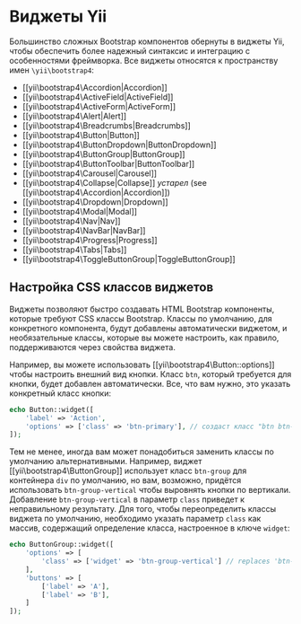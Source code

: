 Виджеты Yii
===========

Большинство сложных Bootstrap компонентов обернуты в виджеты Yii, чтобы обеспечить более надежный синтаксис и интеграцию с особенностями фреймворка. Все виджеты относятся к пространству имен `\yii\bootstrap4`:

- [[yii\bootstrap4\Accordion|Accordion]]
- [[yii\bootstrap4\ActiveField|ActiveField]]
- [[yii\bootstrap4\ActiveForm|ActiveForm]]
- [[yii\bootstrap4\Alert|Alert]]
- [[yii\bootstrap4\Breadcrumbs|Breadcrumbs]]
- [[yii\bootstrap4\Button|Button]]
- [[yii\bootstrap4\ButtonDropdown|ButtonDropdown]]
- [[yii\bootstrap4\ButtonGroup|ButtonGroup]]
- [[yii\bootstrap4\ButtonToolbar|ButtonToolbar]]
- [[yii\bootstrap4\Carousel|Carousel]]
- [[yii\bootstrap4\Collapse|Collapse]] *устарел* (see [[yii\bootstrap4\Accordion|Accordion]])
- [[yii\bootstrap4\Dropdown|Dropdown]]
- [[yii\bootstrap4\Modal|Modal]]
- [[yii\bootstrap4\Nav|Nav]]
- [[yii\bootstrap4\NavBar|NavBar]]
- [[yii\bootstrap4\Progress|Progress]]
- [[yii\bootstrap4\Tabs|Tabs]]
- [[yii\bootstrap4\ToggleButtonGroup|ToggleButtonGroup]]


## Настройка CSS классов виджетов <span id="customizing-css-classes"></span>

Виджеты позволяют быстро создавать HTML Bootstrap компоненты, которые требуют CSS классы Bootstrap. Классы по умолчанию, для конкретного компонента, будут добавлены автоматически виджетом, и необязательные классы, которые вы можете настроить, как правило, поддерживаются через свойства виджета.

Например, вы можете использовать [[yii\bootstrap4\Button::options]] чтобы настроить внешний вид кнопки. Класс `btn`, который требуется для кнопки, будет добавлен автоматически. Все, что вам нужно, это указать конкретный класс кнопки:

```php
echo Button::widget([
    'label' => 'Action',
    'options' => ['class' => 'btn-primary'], // создаст класс "btn btn-primary"
]);
```

Тем не менее, иногда вам может понадобиться заменить классы по умолчанию альтернативными. Например, виджет [[yii\bootstrap4\ButtonGroup]] использует класс `btn-group` для контейнера `div` по умолчанию, но вам, возможно, придётся использовать `btn-group-vertical` чтобы выровнять кнопки по вертикали. Добавление `btn-group-vertical` в параметр `class` приведет к неправильному результату. Для того, чтобы переопределить классы виджета по умолчанию, необходимо указать параметр `class` как массив, содержащий определение класса, настроенное в ключе `widget`:

```php
echo ButtonGroup::widget([
    'options' => [
        'class' => ['widget' => 'btn-group-vertical'] // replaces 'btn-group' with 'btn-group-vertical'
    ],
    'buttons' => [
        ['label' => 'A'],
        ['label' => 'B'],
    ]
]);
```

